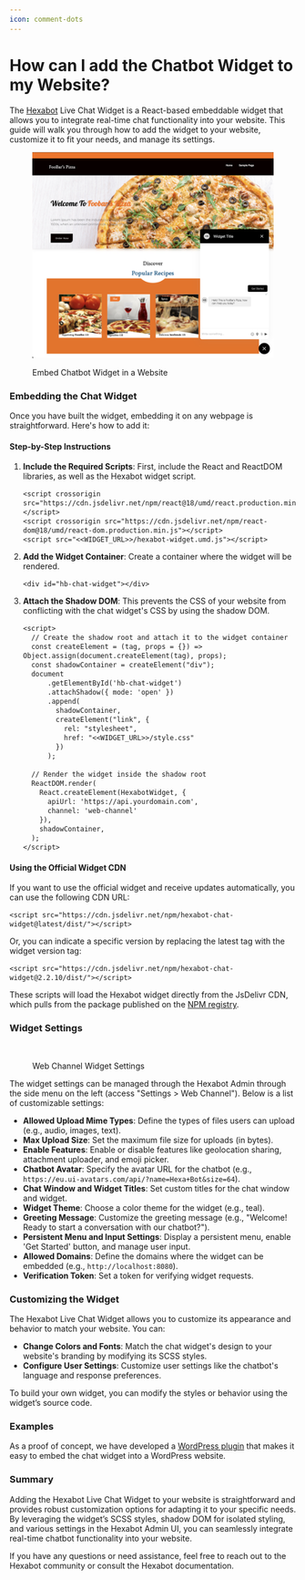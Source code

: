 ```yaml
---
icon: comment-dots
---
```


# How can I add the Chatbot Widget to my Website?

The [Hexabot](https://hexabot.ai/) Live Chat Widget is a React-based embeddable widget that allows you to integrate real-time chat functionality into your website. This guide will walk you through how to add the widget to your website, customize it to fit your needs, and manage its settings.

<figure><img src="../.gitbook/assets/image (28).png" alt=""><figcaption><p>Embed Chatbot Widget in a Website</p></figcaption></figure>

### Embedding the Chat Widget

Once you have built the widget, embedding it on any webpage is straightforward. Here's how to add it:

#### Step-by-Step Instructions

1.  **Include the Required Scripts**: First, include the React and ReactDOM libraries, as well as the Hexabot widget script.

    ```
    <script crossorigin src="https://cdn.jsdelivr.net/npm/react@18/umd/react.production.min.js"></script>
    <script crossorigin src="https://cdn.jsdelivr.net/npm/react-dom@18/umd/react-dom.production.min.js"></script>
    <script src="<<WIDGET_URL>>/hexabot-widget.umd.js"></script>
    ```
2.  **Add the Widget Container**: Create a container where the widget will be rendered.

    ```
    <div id="hb-chat-widget"></div>
    ```
3.  **Attach the Shadow DOM**: This prevents the CSS of your website from conflicting with the chat widget's CSS by using the shadow DOM.

    ```
    <script>
      // Create the shadow root and attach it to the widget container
      const createElement = (tag, props = {}) => Object.assign(document.createElement(tag), props);
      const shadowContainer = createElement("div");
      document
          .getElementById('hb-chat-widget')
          .attachShadow({ mode: 'open' })
          .append(
            shadowContainer,
            createElement("link", {
              rel: "stylesheet",
              href: "<<WIDGET_URL>>/style.css"
            })
          );

      // Render the widget inside the shadow root
      ReactDOM.render(
        React.createElement(HexabotWidget, {
          apiUrl: 'https://api.yourdomain.com',
          channel: 'web-channel'
        }),
        shadowContainer,
      );
    </script>
    ```

#### Using the Official Widget CDN

If you want to use the official widget and receive updates automatically, you can use the following CDN URL:

```
<script src="https://cdn.jsdelivr.net/npm/hexabot-chat-widget@latest/dist/"></script>
```

Or, you can indicate a specific version by replacing the latest tag with the widget version tag:

```
<script src="https://cdn.jsdelivr.net/npm/hexabot-chat-widget@2.2.10/dist/"></script>
```

These scripts will load the Hexabot widget directly from the JsDelivr CDN, which pulls from the package published on the [NPM registry](https://www.npmjs.com/package/hexabot-chat-widget).

### Widget Settings

<figure><img src="../.gitbook/assets/Screenshot 2024-10-14 at 12.41.53 PM.png" alt=""><figcaption><p>Web Channel Widget Settings</p></figcaption></figure>

The widget settings can be managed through the Hexabot Admin through the side menu on the left (access "Settings > Web Channel"). Below is a list of customizable settings:

* **Allowed Upload Mime Types**: Define the types of files users can upload (e.g., audio, images, text).
* **Max Upload Size**: Set the maximum file size for uploads (in bytes).
* **Enable Features**: Enable or disable features like geolocation sharing, attachment uploader, and emoji picker.
* **Chatbot Avatar**: Specify the avatar URL for the chatbot (e.g., `https://eu.ui-avatars.com/api/?name=Hexa+Bot&size=64`).
* **Chat Window and Widget Titles**: Set custom titles for the chat window and widget.
* **Widget Theme**: Choose a color theme for the widget (e.g., teal).
* **Greeting Message**: Customize the greeting message (e.g., "Welcome! Ready to start a conversation with our chatbot?").
* **Persistent Menu and Input Settings**: Display a persistent menu, enable 'Get Started' button, and manage user input.
* **Allowed Domains**: Define the domains where the widget can be embedded (e.g., `http://localhost:8080`).
* **Verification Token**: Set a token for verifying widget requests.

### Customizing the Widget

The Hexabot Live Chat Widget allows you to customize its appearance and behavior to match your website. You can:

* **Change Colors and Fonts**: Match the chat widget's design to your website's branding by modifying its SCSS styles.
* **Configure User Settings**: Customize user settings like the chatbot's language and response preferences.

To build your own widget, you can modify the styles or behavior using the widget’s source code.

### Examples

As a proof of concept, we have developed a [WordPress plugin](https://github.com/hexastack/hexabot-wordpress-live-chat-widget) that makes it easy to embed the chat widget into a WordPress website.

### Summary

Adding the Hexabot Live Chat Widget to your website is straightforward and provides robust customization options for adapting it to your specific needs. By leveraging the widget’s SCSS styles, shadow DOM for isolated styling, and various settings in the Hexabot Admin UI, you can seamlessly integrate real-time chatbot functionality into your website.

If you have any questions or need assistance, feel free to reach out to the Hexabot community or consult the Hexabot documentation.
